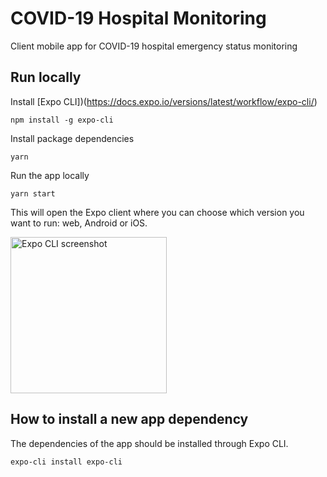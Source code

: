 # COVID-19 Hospital Monitoring
Client mobile app for COVID-19 hospital emergency status monitoring

## Run locally

Install [Expo CLI])(https://docs.expo.io/versions/latest/workflow/expo-cli/)
```
npm install -g expo-cli
```

Install package dependencies
```
yarn
```

Run the app locally
```
yarn start
```

This will open the Expo client where you can choose which version you want to run: web, Android or iOS.

<img height="250" alt="Expo CLI screenshot" src="https://user-images.githubusercontent.com/5699976/78455014-27077f80-769c-11ea-97e2-8beac56f87fc.png">


## How to install a new app dependency

The dependencies of the app should be installed through Expo CLI.
```
expo-cli install expo-cli
```